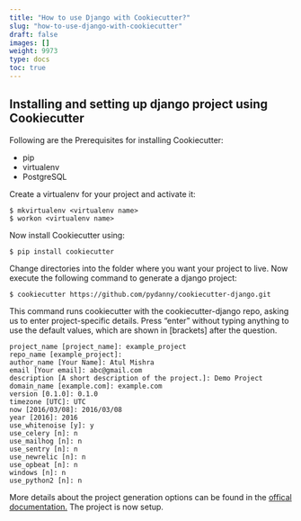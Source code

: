 ```yaml
---
title: "How to use Django with Cookiecutter?"
slug: "how-to-use-django-with-cookiecutter"
draft: false
images: []
weight: 9973
type: docs
toc: true
---
```


## Installing and setting up django project using Cookiecutter
Following are the Prerequisites for installing Cookiecutter:

 - pip
 - virtualenv
 - PostgreSQL

Create a virtualenv for your project and activate it:

    $ mkvirtualenv <virtualenv name>
    $ workon <virtualenv name>
Now install Cookiecutter using:

    $ pip install cookiecutter
Change directories into the folder where you want your project to live. Now execute the following command to generate a django project:

    $ cookiecutter https://github.com/pydanny/cookiecutter-django.git

This command runs cookiecutter with the cookiecutter-django repo, asking us to enter project-specific details. Press “enter” without typing anything to use the default values, which are shown in [brackets] after the question.

    project_name [project_name]: example_project
    repo_name [example_project]: 
    author_name [Your Name]: Atul Mishra
    email [Your email]: abc@gmail.com
    description [A short description of the project.]: Demo Project
    domain_name [example.com]: example.com
    version [0.1.0]: 0.1.0
    timezone [UTC]: UTC
    now [2016/03/08]: 2016/03/08
    year [2016]: 2016
    use_whitenoise [y]: y
    use_celery [n]: n
    use_mailhog [n]: n
    use_sentry [n]: n
    use_newrelic [n]: n
    use_opbeat [n]: n
    windows [n]: n
    use_python2 [n]: n


More details about the project generation options can be found in the [offical documentation.][1]
The project is now setup. 


  [1]: https://cookiecutter-django.readthedocs.io/en/latest/project-generation-options.html

